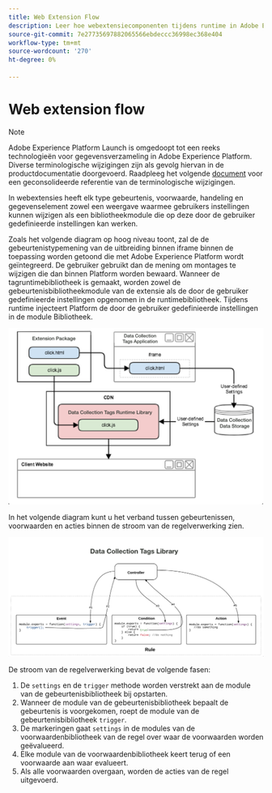 ```yaml
---
title: Web Extension Flow
description: Leer hoe webextensiecomponenten tijdens runtime in Adobe Experience Platform met elkaar communiceren.
source-git-commit: 7e27735697882065566ebdeccc36998ec368e404
workflow-type: tm+mt
source-wordcount: '270'
ht-degree: 0%

---
```


# Web extension flow

>[!NOTE]
>
>Adobe Experience Platform Launch is omgedoopt tot een reeks technologieën voor gegevensverzameling in Adobe Experience Platform. Diverse terminologische wijzigingen zijn als gevolg hiervan in de productdocumentatie doorgevoerd. Raadpleeg het volgende [document](../../term-updates.md) voor een geconsolideerde referentie van de terminologische wijzigingen.

In webextensies heeft elk type gebeurtenis, voorwaarde, handeling en gegevenselement zowel een weergave waarmee gebruikers instellingen kunnen wijzigen als een bibliotheekmodule die op deze door de gebruiker gedefinieerde instellingen kan werken.

Zoals het volgende diagram op hoog niveau toont, zal de de gebeurtenistypemening van de uitbreiding binnen iframe binnen de toepassing worden getoond die met Adobe Experience Platform wordt geïntegreerd. De gebruiker gebruikt dan de mening om montages te wijzigen die dan binnen Platform worden bewaard. Wanneer de tagruntimebibliotheek is gemaakt, worden zowel de gebeurtenisbibliotheekmodule van de extensie als de door de gebruiker gedefinieerde instellingen opgenomen in de runtimebibliotheek. Tijdens runtime injecteert Platform de door de gebruiker gedefinieerde instellingen in de module Bibliotheek.

![extensiestroom diagram](../images/flow/web/extension-flow.png)

In het volgende diagram kunt u het verband tussen gebeurtenissen, voorwaarden en acties binnen de stroom van de regelverwerking zien.

![regelverwerkingsstroomdiagram](../images/flow/web/rule-processing-flow.png)

De stroom van de regelverwerking bevat de volgende fasen:

1. De `settings` en de `trigger` methode worden verstrekt aan de module van de gebeurtenisbibliotheek bij opstarten.
1. Wanneer de module van de gebeurtenisbibliotheek bepaalt de gebeurtenis is voorgekomen, roept de module van de gebeurtenisbibliotheek `trigger`.
1. De markeringen gaat `settings` in de modules van de voorwaardenbibliotheek van de regel over waar de voorwaarden worden geëvalueerd.
1. Elke module van de voorwaardenbibliotheek keert terug of een voorwaarde aan waar evalueert.
1. Als alle voorwaarden overgaan, worden de acties van de regel uitgevoerd.
